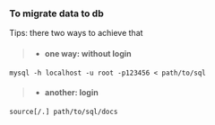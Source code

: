 ### To migrate data to db
Tips: there two ways to achieve that
> * #### one way: without login
    mysql -h localhost -u root -p123456 < path/to/sql

> * #### another: login
    source[/.] path/to/sql/docs
